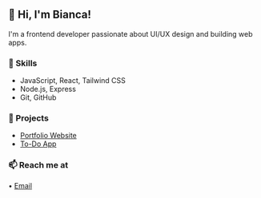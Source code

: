 ## 👋 Hi, I'm Bianca!
I'm a frontend developer passionate about UI/UX design and building web apps.

### 🔧 Skills
- JavaScript, React, Tailwind CSS
- Node.js, Express
- Git, GitHub

### 📂 Projects
- [Portfolio Website](https://biancadev.github.io)
- [To-Do App](https://github.com/biancadev/todo-app)

### 📫 Reach me at
• [Email](mailto:wilsonbianca90@gmail.com)
